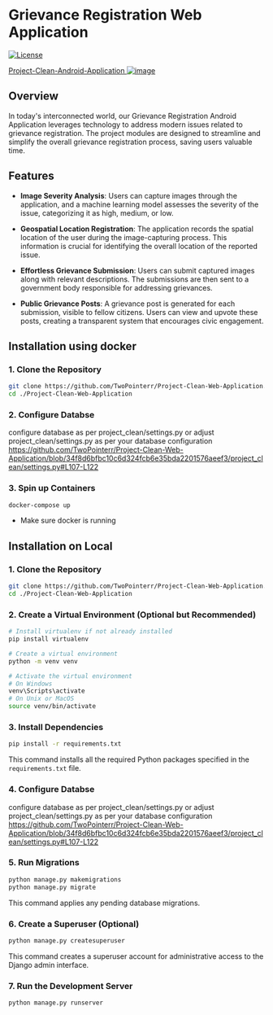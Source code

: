 # Grievance Registration Web Application

[![License](https://img.shields.io/badge/License-MIT-blue.svg)](https://opensource.org/licenses/MIT)

[Project-Clean-Android-Application ![image](https://github.com/TwoPointerr/Project-Clean-Web-Application/assets/45624147/be1cbe45-b0bc-41de-892e-2970a57ec720)](https://github.com/TwoPointerr/Project-Clean-Android-Application)

## Overview

In today's interconnected world, our Grievance Registration Android Application leverages technology to address modern issues related to grievance registration. The project modules are designed to streamline and simplify the overall grievance registration process, saving users valuable time.

## Features

- **Image Severity Analysis**: Users can capture images through the application, and a machine learning model assesses the severity of the issue, categorizing it as high, medium, or low.

- **Geospatial Location Registration**: The application records the spatial location of the user during the image-capturing process. This information is crucial for identifying the overall location of the reported issue.

- **Effortless Grievance Submission**: Users can submit captured images along with relevant descriptions. The submissions are then sent to a government body responsible for addressing grievances.

- **Public Grievance Posts**: A grievance post is generated for each submission, visible to fellow citizens. Users can view and upvote these posts, creating a transparent system that encourages civic engagement.

## Installation using docker
### 1. Clone the Repository

```bash
git clone https://github.com/TwoPointerr/Project-Clean-Web-Application.git
cd ./Project-Clean-Web-Application
```

### 2. Configure Databse
configure database as per project_clean/settings.py or adjust project_clean/settings.py as per your database configuration
https://github.com/TwoPointerr/Project-Clean-Web-Application/blob/34f8d6bfbc10c6d324fcb6e35bda2201576aeef3/project_clean/settings.py#L107-L122

### 3. Spin up Containers
```bash
docker-compose up
```
- Make sure docker is running

## Installation on Local

### 1. Clone the Repository

```bash
git clone https://github.com/TwoPointerr/Project-Clean-Web-Application.git
cd ./Project-Clean-Web-Application
```

### 2. Create a Virtual Environment (Optional but Recommended)

```bash
# Install virtualenv if not already installed
pip install virtualenv

# Create a virtual environment
python -m venv venv

# Activate the virtual environment
# On Windows
venv\Scripts\activate
# On Unix or MacOS
source venv/bin/activate
```

### 3. Install Dependencies

```bash
pip install -r requirements.txt
```

This command installs all the required Python packages specified in the `requirements.txt` file.

### 4. Configure Databse
configure database as per project_clean/settings.py or adjust project_clean/settings.py as per your database configuration
https://github.com/TwoPointerr/Project-Clean-Web-Application/blob/34f8d6bfbc10c6d324fcb6e35bda2201576aeef3/project_clean/settings.py#L107-L122


### 5. Run Migrations
```bash
python manage.py makemigrations
python manage.py migrate
```

This command applies any pending database migrations.

### 6. Create a Superuser (Optional)

```bash
python manage.py createsuperuser
```

This command creates a superuser account for administrative access to the Django admin interface.

### 7. Run the Development Server

```bash
python manage.py runserver
```


